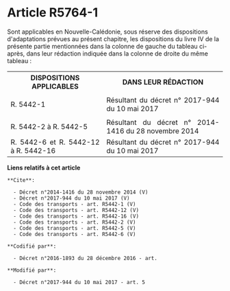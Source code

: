 # Article R5764-1

Sont applicables en Nouvelle-Calédonie, sous réserve des dispositions d'adaptations prévues au présent chapitre, les
dispositions du livre IV de la présente partie mentionnées dans la colonne de gauche du tableau ci-après, dans leur rédaction
indiquée dans la colonne de droite du même tableau : 

<table>
  <tbody>
    <tr>
      <th>DISPOSITIONS APPLICABLES </th>
      <th>DANS LEUR RÉDACTION </th>
    </tr>
    <tr>
      <td align="justify">

R. 5442-1 

</td>
      <td align="justify">Résultant du décret n° 2017-944 du 10 mai 2017 </td>
    </tr>
    <tr>
      <td align="justify">
R. 5442-2 à R. 5442-5 
</td>
      <td align="justify">Résultant du décret n° 2014-1416 du 28 novembre 2014 </td>
    </tr>
    <tr>
      <td align="justify">
R. 5442-6 et R. 5442-12 à R. 5442-16
</td>
      <td align="justify">Résultant du décret n° 2017-944 du 10 mai 2017</td>
    </tr>
  </tbody>
</table>

**Liens relatifs à cet article**

	**Cite**:

	  - Décret n°2014-1416 du 28 novembre 2014 (V)
	  - Décret n°2017-944 du 10 mai 2017 (V)
	  - Code des transports - art. R5442-1 (V)
	  - Code des transports - art. R5442-12 (V)
	  - Code des transports - art. R5442-16 (V)
	  - Code des transports - art. R5442-2 (V)
	  - Code des transports - art. R5442-5 (V)
	  - Code des transports - art. R5442-6 (V)

	**Codifié par**:

	  - Décret n°2016-1893 du 28 décembre 2016 - art.

	**Modifié par**:

	  - Décret n°2017-944 du 10 mai 2017 - art. 5
